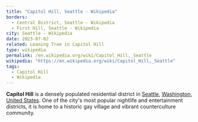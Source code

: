```yaml
---
title: "Capitol Hill, Seattle - Wikipedia"
borders:
  - Central District, Seattle - Wikipedia
  - First Hill, Seattle - Wikipedia
city: Seattle - Wikipedia
date: 2023-07-02
related: Leaning Tree in Capitol Hill
type: wikipedia
permalink: /en.wikipedia.org/wiki/Capitol_Hill,_Seattle
wikipedia: "https://en.wikipedia.org/wiki/Capitol_Hill,_Seattle"
tags:
  - Capitol Hill
  - Wikipedia
---
```

**Capitol Hill** is a densely populated residential district in [Seattle](/en.wikipedia.org/wiki/Seattle), [Washington](/en.wikipedia.org/wiki/Washington_(state)), [United States](/en.wikipedia.org/wiki/United_States). One of the city's most popular nightlife and entertainment districts, it is home to a historic gay village and vibrant counterculture community.